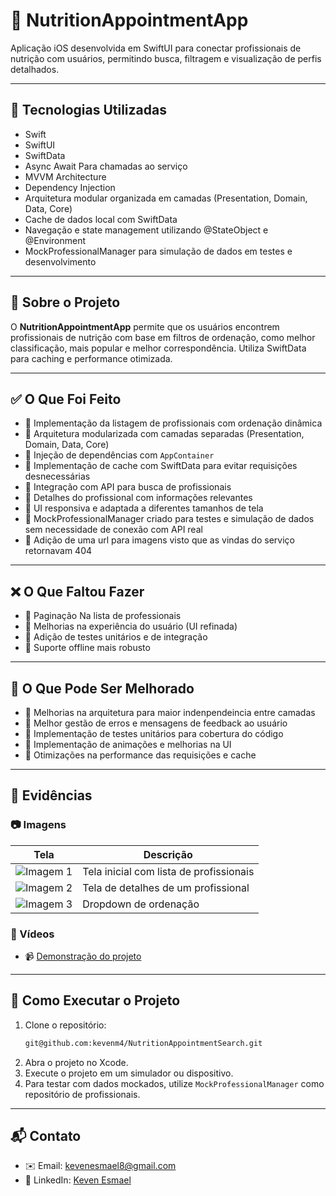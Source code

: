 # 📌 NutritionAppointmentApp

Aplicação iOS desenvolvida em SwiftUI para conectar profissionais de nutrição com usuários, permitindo busca, filtragem e visualização de perfis detalhados.

---

## 🚀 Tecnologias Utilizadas

- Swift
- SwiftUI
- SwiftData
- Async Await Para chamadas ao serviço
- MVVM Architecture
- Dependency Injection
- Arquitetura modular organizada em camadas (Presentation, Domain, Data, Core)
- Cache de dados local com SwiftData
- Navegação e state management utilizando @StateObject e @Environment
- MockProfessionalManager para simulação de dados em testes e desenvolvimento

---

## 📖 Sobre o Projeto

O **NutritionAppointmentApp** permite que os usuários encontrem profissionais de nutrição com base em filtros de ordenação, como melhor classificação, mais popular e melhor correspondência. Utiliza SwiftData para caching e performance otimizada.

---

## ✅ O Que Foi Feito

- 🔹 Implementação da listagem de profissionais com ordenação dinâmica
- 🔹 Arquitetura modularizada com camadas separadas (Presentation, Domain, Data, Core)
- 🔹 Injeção de dependências com `AppContainer`
- 🔹 Implementação de cache com SwiftData para evitar requisições desnecessárias
- 🔹 Integração com API para busca de profissionais
- 🔹 Detalhes do profissional com informações relevantes
- 🔹 UI responsiva e adaptada a diferentes tamanhos de tela
- 🔹 MockProfessionalManager criado para testes e simulação de dados sem necessidade de conexão com API real
- 🔹 Adição de uma url para imagens visto que as vindas do serviço retornavam 404

---

## ❌ O Que Faltou Fazer

- 🔸 Paginação Na lista de professionais
- 🔸 Melhorias na experiência do usuário (UI refinada)
- 🔸 Adição de testes unitários e de integração
- 🔸 Suporte offline mais robusto

---

## 🔧 O Que Pode Ser Melhorado

- 🔹 Melhorias na arquitetura para maior indenpendeincia entre camadas
- 🔹 Melhor gestão de erros e mensagens de feedback ao usuário
- 🔹 Implementação de testes unitários para cobertura do código
- 🔹 Implementação de animações e melhorias na UI
- 🔹 Otimizações na performance das requisições e cache

---

## 📸 Evidências

### 📷 Imagens

| Tela | Descrição |
|------|----------|
| ![Imagem 1](link-da-imagem) | Tela inicial com lista de profissionais |
| ![Imagem 2](link-da-imagem) | Tela de detalhes de um profissional |
| ![Imagem 3](link-da-imagem) | Dropdown de ordenação |

### 🎥 Vídeos

- 📹 [Demonstração do projeto](link-do-video)

---

## 📌 Como Executar o Projeto

1. Clone o repositório:
   ```sh
   git@github.com:kevenm4/NutritionAppointmentSearch.git
   ```
2. Abra o projeto no Xcode.
3. Execute o projeto em um simulador ou dispositivo.
4. Para testar com dados mockados, utilize `MockProfessionalManager` como repositório de profissionais.

---

## 📬 Contato

- ✉️ Email: [kevenesmael8@gmail.com](mailto:kevenesmael8l@gmail.com)
- 💼 LinkedIn: [Keven Esmael](https://www.linkedin.com/in/keven-vieira-andrade/)

